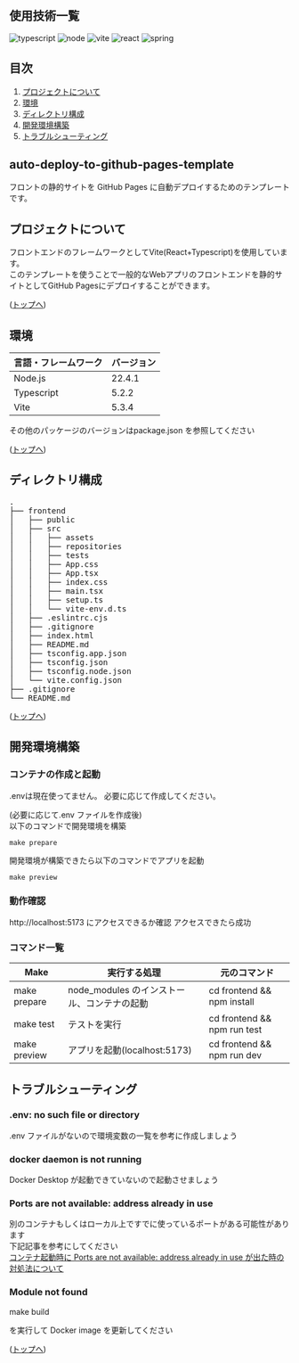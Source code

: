 <div id="top"></div>

## 使用技術一覧

<!-- シールド一覧 -->
<!-- 該当するプロジェクトの中から任意のものを選ぶ-->
<p style="display: inline">
  <!-- フロントエンドの言語一覧 -->
  <img src="https://img.shields.io/badge/TypeScript-007ACC?style=for-the-badge&logo=typescript&logoColor=white" alt="typescript">
  <!-- フロントエンドのフレームワーク一覧 -->
<!--   <img src="https://img.shields.io/badge/CSS-239120?&style=for-the-badge&logo=css3&logoColor=white"> -->
  <img src="https://img.shields.io/badge/Node.js-43853D?style=for-the-badge&logo=node.js&logoColor=white" alt="node">
<!--   <img src="https://img.shields.io/badge/SASS-hotpink.svg?style=for-the-badge&logo=SASS&logoColor=white"> -->
  <img src="https://img.shields.io/badge/vite-%23646CFF.svg?style=for-the-badge&logo=vite&logoColor=white" alt="vite">
  <img src="https://img.shields.io/badge/-React-20232A?style=for-the-badge&logo=react&logoColor=61DAFB" alt="react">
<!--   <img src="https://img.shields.io/badge/Redux-593D88?style=for-the-badge&logo=redux&logoColor=white"> -->
  
  <!-- バックエンドの言語一覧 -->

[//]: # (  <img src="https://img.shields.io/badge/Kotlin-0095D5?&style=for-the-badge&logo=kotlin&logoColor=white" alt="kotlin">)
  <!-- バックエンドのフレームワーク一覧 -->
  <img src="https://img.shields.io/badge/Spring-6DB33F?style=for-the-badge&logo=spring&logoColor=white" alt="spring">
  
  <!-- ミドルウェア一覧 -->

[//]: # (  <img src="https://img.shields.io/badge/PostgreSQL-316192?style=for-the-badge&logo=postgresql&logoColor=white" alt="postgresql">)
<!--   <img src="https://img.shields.io/badge/MongoDB-4EA94B?style=for-the-badge&logo=mongodb&logoColor=white"> -->
<!--   <img src="https://img.shields.io/badge/Amazon%20DynamoDB-4053D6?style=for-the-badge&logo=Amazon%20DynamoDB&logoColor=white"> -->

[//]: # (  <img src="https://img.shields.io/badge/Gradle-02303A.svg?style=for-the-badge&logo=Gradle&logoColor=white" alt="gradle">)
  
  <!-- インフラ一覧 -->

[//]: # (  <img src="https://img.shields.io/badge/docker-%230db7ed.svg?style=for-the-badge&logo=docker&logoColor=white" alt="docker">)
<!--   <img src="https://img.shields.io/badge/kubernetes-%23326ce5.svg?style=for-the-badge&logo=kubernetes&logoColor=white"> -->
<!--   <img src="https://img.shields.io/badge/Amazon_AWS-232F3E?style=for-the-badge&logo=amazon-aws&logoColor=white"> -->
<!--   <img src="https://img.shields.io/badge/firebase-a08021?style=for-the-badge&logo=firebase&logoColor=ffcd34"> -->
<!--   <img src="https://img.shields.io/badge/Google_Cloud-4285F4?style=for-the-badge&logo=google-cloud&logoColor=white"> -->
<!--   <img src="https://img.shields.io/badge/terraform-%235835CC.svg?style=for-the-badge&logo=terraform&logoColor=white"> -->
</p>

## 目次

1. [プロジェクトについて](#プロジェクトについて)
2. [環境](#環境)
3. [ディレクトリ構成](#ディレクトリ構成)
4. [開発環境構築](#開発環境構築)
5. [トラブルシューティング](#トラブルシューティング)

<!-- READMEの作成方法のドキュメントのリンク -->
<!-- <br />  -->
<!-- <div align="right">  -->
<!--     <a href="READMEの作成方法のリンク"><strong>READMEの作成方法 »</strong></a> -->
<!-- </div> -->
<!-- <br />  -->
<!-- Dockerfileのドキュメントのリンク-->
<!-- <div align="right">
    <a href="Dockerfileの詳細リンク"><strong>Dockerfileの詳細 »</strong></a>
</div>
<br /> -->
<!-- プロジェクト名を記載 -->

## auto-deploy-to-github-pages-template

フロントの静的サイトを GitHub Pages に自動デプロイするためのテンプレートです。

<!-- プロジェクトについて -->

## プロジェクトについて

フロントエンドのフレームワークとしてVite(React+Typescript)を使用しています。</br>
このテンプレートを使うことで一般的なWebアプリのフロントエンドを静的サイトとしてGitHub Pagesにデプロイすることができます。</br>


<!-- プロジェクトの概要を記載　-->
<!--     <p align="left"> -->
<!--     <br /> -->
<!-- プロジェクト詳細にBacklogのWikiのリンク -->
<!--     <a href="Backlogのwikiリンク"><strong>プロジェクト詳細 »</strong></a> -->
<!--     <br /> -->
<!--     <br />  -->

<p>(<a href="#top">トップへ</a>)</p>

## 環境

<!-- 言語、フレームワーク、ミドルウェア、インフラの一覧とバージョンを記載 -->

| 言語・フレームワーク  | バージョン  |
|-------------|--------|
| Node.js     | 22.4.1 |
| Typescript  | 5.2.2  |
| Vite        | 5.3.4  |

その他のパッケージのバージョンはpackage.json を参照してください

<p>(<a href="#top">トップへ</a>)</p>

## ディレクトリ構成

<!-- Treeコマンドを使ってディレクトリ構成を記載 -->
<pre>
.
├── frontend
│   ├── public
│   ├── src
│   │   ├── assets
│   │   ├── repositories
│   │   ├── tests
│   │   ├── App.css
│   │   ├── App.tsx
│   │   ├── index.css
│   │   ├── main.tsx
│   │   ├── setup.ts
│   │   └── vite-env.d.ts
│   ├── .eslintrc.cjs
│   ├── .gitignore
│   ├── index.html
│   ├── README.md
│   ├── tsconfig.app.json
│   ├── tsconfig.json
│   ├── tsconfig.node.json
│   └── vite.config.json
├── .gitignore
└── README.md
</pre>

<p>(<a href="#top">トップへ</a>)</p>

## 開発環境構築

<!-- コンテナの作成方法、パッケージのインストール方法など、開発環境構築に必要な情報を記載 -->

### コンテナの作成と起動

[//]: # (.env ファイルを以下の環境変数例と[環境変数の一覧]&#40;#環境変数の一覧&#41;を元に作成)

.envは現在使ってません。
必要に応じて作成してください。

[//]: # (MYSQL_ROOT_PASSWORD=root)

[//]: # (MYSQL_DATABASE=django-db)

[//]: # (MYSQL_USER=django)

[//]: # (MYSQL_PASSWORD=django)

[//]: # (MYSQL_HOST=db)

[//]: # (MYSQL_PORT=3306)

[//]: # (SECRET_KEY=django)

[//]: # (DJANGO_SETTINGS_MODULE=project.settings.local)

[//]: # (ALLOWED_HOSTS=localhost)

[//]: # (MYSQL_ROOT_PASSWORD=root)

[//]: # (MYSQL_DATABASE=django-db)

[//]: # (MYSQL_USER=django)

[//]: # (MYSQL_PASSWORD=django)

[//]: # (MYSQL_HOST=db)

[//]: # (MYSQL_PORT=3306)

[//]: # (SECRET_KEY=django)

[//]: # (DJANGO_SETTINGS_MODULE=project.settings.local)


(必要に応じて.env ファイルを作成後)</br>
以下のコマンドで開発環境を構築

```
make prepare
```

開発環境が構築できたら以下のコマンドでアプリを起動

```
make preview
```

### 動作確認

http://localhost:5173 にアクセスできるか確認
アクセスできたら成功

[//]: # (### コンテナの停止)

[//]: # ()
[//]: # (以下のコマンドでコンテナを停止することができます)

[//]: # ()
[//]: # (```)

[//]: # (make down)

[//]: # (```)

[//]: # ()
[//]: # (### 環境変数の一覧)

[//]: # ()
[//]: # (| 変数名                    | 役割                          | デフォルト値                             | DEV 環境での値            |)

[//]: # (|------------------------|-----------------------------|------------------------------------|----------------------|)

[//]: # (| MYSQL_ROOT_PASSWORD    | MySQL のルートパスワード（Docker で使用） | root                               |                      |)

[//]: # (| MYSQL_DATABASE         | MySQL のデータベース名（Docker で使用）  | django-db                          |                      |)

[//]: # (| MYSQL_USER             | MySQL のユーザ名（Docker で使用）     | django                             |                      |)

[//]: # (| MYSQL_PASSWORD         | MySQL のパスワード（Docker で使用）    | django                             |                      |)

[//]: # (| MYSQL_HOST             | MySQL のホスト名（Docker で使用）     | db                                 |                      |)

[//]: # (| MYSQL_PORT             | MySQL のポート番号（Docker で使用）    | 3306                               |                      |)

[//]: # (| SECRET_KEY             | Django のシークレットキー            | secretkey                          | 他者に推測されないランダムな値にすること |)

[//]: # (| ALLOWED_HOSTS          | リクエストを許可するホスト名              | localhost 127.0.0.1 [::1] back web | フロントのホスト名            |)

[//]: # (| DEBUG                  | デバッグモードの切り替え                | True                               | False                |)

[//]: # (| TRUSTED_ORIGINS        | CORS で許可するオリジン              | http://localhost                   |                      |)

[//]: # (| DJANGO_SETTINGS_MODULE | Django アプリケーションの設定モジュール     | project.settings.local             | project.settings.dev |)

### コマンド一覧

| Make           | 実行する処理                       | 元のコマンド                      |
|----------------|------------------------------|-----------------------------|
| make prepare   | node_modules のインストール、コンテナの起動 | cd frontend && npm install　 |
| make test      | テストを実行                       | cd frontend && npm run test |
| make preview   | アプリを起動(localhost:5173)       | cd frontend && npm run dev  |


<!-- ### リモートデバッグの方法

リモートデバッグ を使用する際は以下の url を参考に設定してください<br>
[Django のコンテナへリモートデバッグしよう！](https://qiita.com/shun198/items/9e4fcb4479385217c323)-->

## トラブルシューティング

### .env: no such file or directory

.env ファイルがないので環境変数の一覧を参考に作成しましょう

### docker daemon is not running

Docker Desktop が起動できていないので起動させましょう

### Ports are not available: address already in use

別のコンテナもしくはローカル上ですでに使っているポートがある可能性があります
<br>
下記記事を参考にしてください
<br>
[コンテナ起動時に Ports are not available: address already in use が出た時の対処法について](https://qiita.com/shun198/items/ab6eca4bbe4d065abb8f)

### Module not found

make build

を実行して Docker image を更新してください

<p>(<a href="#top">トップへ</a>)</p>
